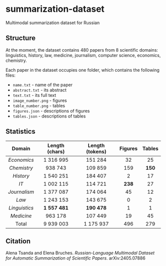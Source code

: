 # summarization-dataset
Multimodal summarization dataset for Russian

## Structure
At the moment, the dataset contains 480 papers from 8 scientific domains: linguistics, history, law, medicine, journalism, computer science, economics, chemistry.

Each paper in the dataset occupies one folder, which contains the following files:

* `name.txt` - name of the paper
* `abstract.txt` - its abstract
* `text.txt` - its full text
* `image_number.png` - figures
* `table_number.png` - tables 
* `figures.json` - descriptions of figures
* `tables.json` - descriptions of tables

## Statistics

|   **Domain**  | **Length (chars)** | **Length (tokens)** | **Figures** | **Tables** |
|:-------------:|:------------------:|:-------------------:|:-----------:|:----------:|
| _Economics_   |      1 316 995     |       151 284       |      32     |     25     |
| _Chemistry_   |       938 743      |       109 859       |     159     |   **150**  |
| _History_     |      1 540 251     |       184 407       |      2      |     17     |
| _IT_          |      1 002 115     |       114 721       |   **238**   |     27     |
| _Journalism_  |      1 377 087     |       174 064       |      45     |     12     |
| _Law_         |      1 243 153     |       143 675       |      0      |      2     |
| _Linguistics_ |    **1 557 481**   |     **190 478**     |      1      |      1     |
| _Medicine_    |       963 178      |       107 449       |      19     |     45     |
| Total         |      9 939 003     |      1 175 937      |     496     |     279    |

## Citation

Alena Tsanda and Elena Bruches. _Russian-Language Multimodal Dataset for Automatic Summarization of Scientific Papers_. arXiv:2405.07886
